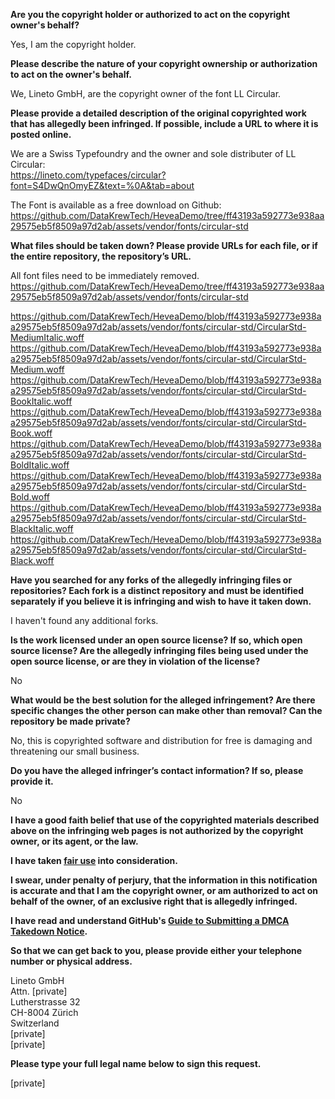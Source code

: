 **Are you the copyright holder or authorized to act on the copyright owner's behalf?**

Yes, I am the copyright holder.

**Please describe the nature of your copyright ownership or authorization to act on the owner's behalf.**

We, Lineto GmbH, are the copyright owner of the font LL Circular.

**Please provide a detailed description of the original copyrighted work that has allegedly been infringed. If possible, include a URL to where it is posted online.**

We are a Swiss Typefoundry and the owner and sole distributer of LL Circular:  
https://lineto.com/typefaces/circular?font=S4DwQnOmyEZ&text=%0A&tab=about

The Font is available as a free download on Github:   
https://github.com/DataKrewTech/HeveaDemo/tree/ff43193a592773e938aa29575eb5f8509a97d2ab/assets/vendor/fonts/circular-std

**What files should be taken down? Please provide URLs for each file, or if the entire repository, the repository’s URL.**

All font files need to be immediately removed.  
https://github.com/DataKrewTech/HeveaDemo/tree/ff43193a592773e938aa29575eb5f8509a97d2ab/assets/vendor/fonts/circular-std

https://github.com/DataKrewTech/HeveaDemo/blob/ff43193a592773e938aa29575eb5f8509a97d2ab/assets/vendor/fonts/circular-std/CircularStd-MediumItalic.woff  
https://github.com/DataKrewTech/HeveaDemo/blob/ff43193a592773e938aa29575eb5f8509a97d2ab/assets/vendor/fonts/circular-std/CircularStd-Medium.woff  
https://github.com/DataKrewTech/HeveaDemo/blob/ff43193a592773e938aa29575eb5f8509a97d2ab/assets/vendor/fonts/circular-std/CircularStd-BookItalic.woff  
https://github.com/DataKrewTech/HeveaDemo/blob/ff43193a592773e938aa29575eb5f8509a97d2ab/assets/vendor/fonts/circular-std/CircularStd-Book.woff  
https://github.com/DataKrewTech/HeveaDemo/blob/ff43193a592773e938aa29575eb5f8509a97d2ab/assets/vendor/fonts/circular-std/CircularStd-BoldItalic.woff  
https://github.com/DataKrewTech/HeveaDemo/blob/ff43193a592773e938aa29575eb5f8509a97d2ab/assets/vendor/fonts/circular-std/CircularStd-Bold.woff  
https://github.com/DataKrewTech/HeveaDemo/blob/ff43193a592773e938aa29575eb5f8509a97d2ab/assets/vendor/fonts/circular-std/CircularStd-BlackItalic.woff  
https://github.com/DataKrewTech/HeveaDemo/blob/ff43193a592773e938aa29575eb5f8509a97d2ab/assets/vendor/fonts/circular-std/CircularStd-Black.woff

**Have you searched for any forks of the allegedly infringing files or repositories? Each fork is a distinct repository and must be identified separately if you believe it is infringing and wish to have it taken down.**

I haven't found any additional forks.

**Is the work licensed under an open source license? If so, which open source license? Are the allegedly infringing files being used under the open source license, or are they in violation of the license?**

No

**What would be the best solution for the alleged infringement? Are there specific changes the other person can make other than removal? Can the repository be made private?**

No, this is copyrighted software and distribution for free is damaging and threatening our small business.

**Do you have the alleged infringer’s contact information? If so, please provide it.**

No

**I have a good faith belief that use of the copyrighted materials described above on the infringing web pages is not authorized by the copyright owner, or its agent, or the law.**

**I have taken <a href="https://www.lumendatabase.org/topics/22">fair use</a> into consideration.**

**I swear, under penalty of perjury, that the information in this notification is accurate and that I am the copyright owner, or am authorized to act on behalf of the owner, of an exclusive right that is allegedly infringed.**

**I have read and understand GitHub's <a href="https://docs.github.com/articles/guide-to-submitting-a-dmca-takedown-notice/">Guide to Submitting a DMCA Takedown Notice</a>.**

**So that we can get back to you, please provide either your telephone number or physical address.**

Lineto GmbH  
Attn. [private]  
Lutherstrasse 32  
CH-8004 Zürich  
Switzerland  
[private]  
[private]

**Please type your full legal name below to sign this request.**

[private]
